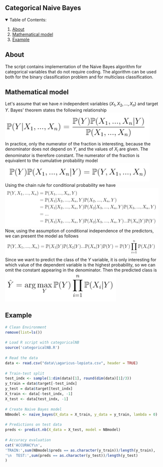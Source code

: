 ## Categorical Naive Bayes

<!-- TABLE OF CONTENTS -->
<details open="open">
  <summary>Table of Contents:</summary>
  <ol>
    <li><a href="#About">About</a></li>
    <li><a href="#Installation">Mathematical model</a></li>
    <li><a href="#Example">Example</a></li>
  </ol>
</details>


## About
The script contains implementation of the Naive Bayes algorithm for categorical variables that do not require coding. The algorithm can be used both for the binary classification problem and for multiclass classification.

## Mathematical model
Let's assume that we have $n$ independent variables ($X_1, X_2, ..., X_n$) and target $Y$. Bayes' theorem states the following relationship
<br>
![tree](img/formula1.PNG)
<br>
In practice, only the numerator of the fraction is interesting, because the denominator does not depend on $Y$, and the values of $X_i$ are given. The denominator is therefore constant. The numerator of the fraction is equivalent to the cumulative probability model
<br>
![tree](img/formula2.PNG)
<br>
Using the chain rule for conditional probability we have
<br>
![tree](img/formula3.PNG)
<br>
Now, using the assumption of conditional independence of the predictors, we can present the model as follows
<br>
![tree](img/formula4.PNG)
<br>
Since we want to predict the class of the $Y$ variable, it is only interesting for which value of the dependent variable is the highest probability, so we can omit the constant appearing in the denominator. Then the predicted class is
<br>
![tree](img/formula5.PNG)
<br>

## Example
```r
# Clean Environment
remove(list=ls())

# Load R script with categoricalNB
source('categoricalNB.R')

# Read the data
data <- read.csv("data\\agaricus-lepiota.csv", header = TRUE)

# Train-test split
test_indx <- sample(1:dim(data)[1], round(dim(data)[1]/3))
y_train = data$target[-test_indx]
y_test = data$target[test_indx]
X_train <- data[-test_indx, -1]
X_test <- data[test_indx, -1]

# Create Naive Bayes model
NBmodel <- naive_bayes(X_data = X_train, y_data = y_train, lambda = 0)

# Predictions on test data
preds <- predict.nb(X_data = X_test, model = NBmodel)

# Accuracy evaluation
cat('ACCURACY\n',
'TRAIN:',sum(NBmodel$preds == as.character(y_train))/length(y_train),
'\n  TEST:',sum(preds == as.character(y_test))/length(y_test)
)
```
